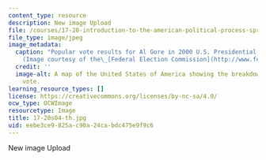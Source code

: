 ```yaml
---
content_type: resource
description: New image Upload
file: /courses/17-20-introduction-to-the-american-political-process-spring-2004/eebe3ce9825ac90a24cabdc475e9f9c6_17-20s04-th.jpg
file_type: image/jpeg
image_metadata:
  caption: "Popular vote results for Al Gore in 2000 U.S. Presidential election.\_\
    (Image courtesy of the\_[Federal Election Commission](http://www.fec.gov/).)"
  credit: ''
  image-alt: A map of the United States of America showing the breakdown of the popular
    vote.
learning_resource_types: []
license: https://creativecommons.org/licenses/by-nc-sa/4.0/
ocw_type: OCWImage
resourcetype: Image
title: 17-20s04-th.jpg
uid: eebe3ce9-825a-c90a-24ca-bdc475e9f9c6
---
```

New image Upload